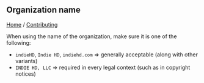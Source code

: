 ## Organization name
[Home](https://github.com/indiehd/docs/blob/master/README.md) / [Contributing](https://github.com/indiehd/docs/blob/master/Contributing/index.md)

When using the name of the organization, make sure it is one of the following:
  * `indieHD`, `Indie HD`, `indiehd.com` => generally acceptable (along with other variants)
  * `INDIE HD, LLC` => required in every legal context (such as in copyright notices)